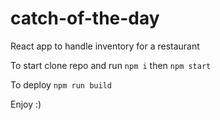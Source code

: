 # catch-of-the-day
React app to handle inventory for a restaurant

To start clone repo and run `npm i` then `npm start`

To deploy `npm run build`

Enjoy :)
